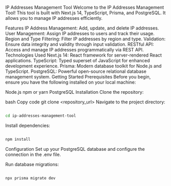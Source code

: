 IP Addresses Management Tool
Welcome to the IP Addresses Management Tool! This tool is built with Next.js 14, TypeScript, Prisma, and PostgreSQL. It allows you to manage IP addresses efficiently.

Features
IP Address Management: Add, update, and delete IP addresses.
User Management: Assign IP addresses to users and track their usage.
Region and Type Filtering: Filter IP addresses by region and type.
Validation: Ensure data integrity and validity through input validation.
RESTful API: Access and manage IP addresses programmatically via REST API.
Technologies Used
Next.js 14: React framework for server-rendered React applications.
TypeScript: Typed superset of JavaScript for enhanced development experience.
Prisma: Modern database toolkit for Node.js and TypeScript.
PostgreSQL: Powerful open-source relational database management system.
Getting Started
Prerequisites
Before you begin, ensure you have the following installed on your local machine:

Node.js
npm or yarn
PostgreSQL
Installation
Clone the repository:

bash
Copy code
git clone <repository_url>
Navigate to the project directory:

```bash

cd ip-addresses-management-tool
```
Install dependencies:

```bash

npm install
```

Configuration
Set up your PostgreSQL database and configure the connection in the .env file.

Run database migrations:

```bash

npx prisma migrate dev
```
